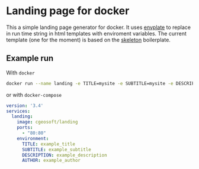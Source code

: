 # Landing page for docker

This a simple landing page generator for docker. It uses [envplate](https://github.com/kreuzwerker/envplate) to replace in run time string in html templates with enviroment variables. The current template (one for the moment) is based on the [skeleton](http://getskeleton.com/) boilerplate.

## Example run

With `docker`

````bash
docker run --name landing -e TITLE=mysite -e SUBTITLE=mysite -e DESCRIPTION=mysite -e AUTHOR=me -p 80:80 -d cgeosoft/landing
````

or with `docker-compose`

````yml
version: '3.4'
services:
  landing:
    image: cgeosoft/landing
    ports:
      - "80:80"
    environment:
      TITLE: example_title
      SUBTITLE: example_subtitle
      DESCRIPTION: example_description
      AUTHOR: example_author
````
